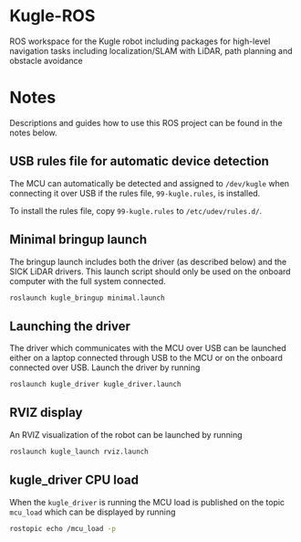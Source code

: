 # Kugle-ROS
ROS workspace for the Kugle robot including packages for high-level navigation tasks including localization/SLAM with LiDAR, path planning and obstacle avoidance

# Notes
Descriptions and guides how to use this ROS project can be found in the notes below.

## USB rules file for automatic device detection
The MCU can automatically be detected and assigned to `/dev/kugle` when connecting it over USB if the rules file, `99-kugle.rules`, is installed.

To install the rules file, copy `99-kugle.rules` to `/etc/udev/rules.d/`.

## Minimal bringup launch
The bringup launch includes both the driver (as described below) and the SICK LiDAR drivers. This launch script should only be used on the onboard computer with the full system connected.
```bash
roslaunch kugle_bringup minimal.launch 
```

## Launching the driver
The driver which communicates with the MCU over USB can be launched either on a laptop connected through USB to the MCU or on the onboard connected over USB. Launch the driver by running
```bash
roslaunch kugle_driver kugle_driver.launch
```

## RVIZ display
An RVIZ visualization of the robot can be launched by running
```bash
roslaunch kugle_launch rviz.launch
```

## kugle_driver CPU load
When the `kugle_driver` is running the MCU load is published on the topic `mcu_load` which can be displayed by running
```bash
rostopic echo /mcu_load -p
```
